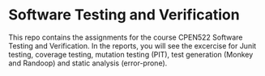 # Software Testing and Verification
This repo contains the assignments for the course CPEN522 Software Testing and Verification. In the reports, you will see the excercise for Junit testing, coverage testing, mutation testing (PIT), test generation (Monkey and Randoop) and static analysis (error-prone).
